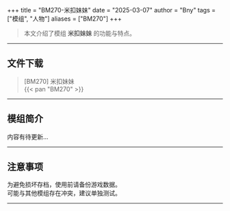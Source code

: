 +++
title = "BM270-米扣妹妹"
date = "2025-03-07"
author = "Bny"
tags = ["模组", "人物"]
aliases = ["BM270"]
+++

> 本文介绍了模组 **米扣妹妹** 的功能与特点。

---

## 文件下载

> [BM270] 米扣妹妹  
{{< pan "BM270" >}}  

---

## 模组简介

>  
内容有待更新...  

---

## 注意事项

>  
为避免损坏存档，使用前请备份游戏数据。  
可能与其他模组存在冲突，建议单独测试。  

---

